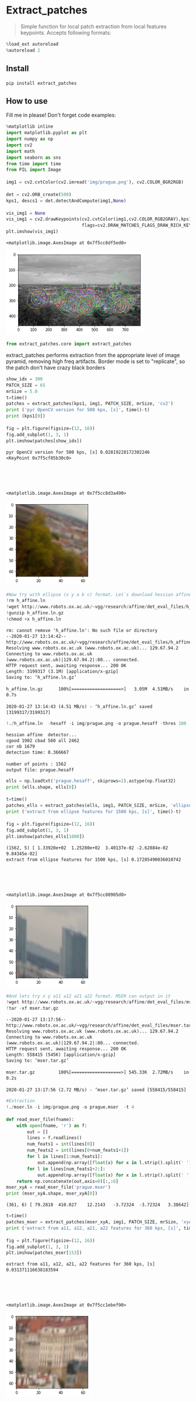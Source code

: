 # Extract_patches
> Simple function for local patch extraction from local features keypoints. Accepts following formats:


```python
%load_ext autoreload
%autoreload 2
```

## Install

`pip install extract_patches`

## How to use

Fill me in please! Don't forget code examples:

```python
%matplotlib inline
import matplotlib.pyplot as plt
import numpy as np
import cv2
import math
import seaborn as sns
from time import time
from PIL import Image

img1 = cv2.cvtColor(cv2.imread('img/prague.png'), cv2.COLOR_BGR2RGB)

det = cv2.ORB_create(500)
kps1, descs1 = det.detectAndCompute(img1,None)

vis_img1 = None
vis_img1 = cv2.drawKeypoints(cv2.cvtColor(img1,cv2.COLOR_RGB2GRAY),kps1,vis_img1, 
                             flags=cv2.DRAW_MATCHES_FLAGS_DRAW_RICH_KEYPOINTS)
plt.imshow(vis_img1)
```




    <matplotlib.image.AxesImage at 0x7f5cc8df5ed0>




![png](docs/images/output_5_1.png)


```python
from extract_patches.core import extract_patches
```

extract_patches performs extraction from the appropriate level of image pyramid, removing high freq artifacts. 
Border mode is set to "replicate", so the patch don't have crazy black borders

```python
show_idx = 300
PATCH_SIZE = 65
mrSize = 5.0
t=time()
patches = extract_patches(kps1, img1, PATCH_SIZE, mrSize, 'cv2')
print ('pyr OpenCV version for 500 kps, [s]', time()-t)
print (kps1[0])

fig = plt.figure(figsize=(12, 16))
fig.add_subplot(1, 3, 1) 
plt.imshow(patches[show_idx])
```

    pyr OpenCV version for 500 kps, [s] 0.02819228172302246
    <KeyPoint 0x7f5cf85b30c0>





    <matplotlib.image.AxesImage at 0x7f5cc8d3a490>




![png](docs/images/output_8_2.png)


```python
#Now try with ellipse (x y a b c) format. Let`s download hessian affine from VGG website
!rm h_affine.ln
!wget http://www.robots.ox.ac.uk/~vgg/research/affine/det_eval_files/h_affine.ln.gz
!gunzip h_affine.ln.gz
!chmod +x h_affine.ln
```

    rm: cannot remove 'h_affine.ln': No such file or directory
    --2020-01-27 13:14:42--  http://www.robots.ox.ac.uk/~vgg/research/affine/det_eval_files/h_affine.ln.gz
    Resolving www.robots.ox.ac.uk (www.robots.ox.ac.uk)... 129.67.94.2
    Connecting to www.robots.ox.ac.uk (www.robots.ox.ac.uk)|129.67.94.2|:80... connected.
    HTTP request sent, awaiting response... 200 OK
    Length: 3199317 (3.1M) [application/x-gzip]
    Saving to: ‘h_affine.ln.gz’
    
    h_affine.ln.gz      100%[===================>]   3.05M  4.51MB/s    in 0.7s    
    
    2020-01-27 13:14:43 (4.51 MB/s) - ‘h_affine.ln.gz’ saved [3199317/3199317]
    


```python
!./h_affine.ln  -hesaff -i img/prague.png -o prague.hesaff -thres 100
```

    hessian affine  detector...
    cgood 1902 cbad 560 all 2462
    cor nb 1679
    detection time: 0.366667
    
    number of points : 1562
    output file: prague.hesaff


```python
ells = np.loadtxt('prague.hesaff', skiprows=2).astype(np.float32)
print (ells.shape, ells[0])

t=time()
patches_ells = extract_patches(ells, img1, PATCH_SIZE, mrSize, 'ellipse')
print ('extract from ellipse features for 1500 kps, [s]', time()-t)

fig = plt.figure(figsize=(12, 16))
fig.add_subplot(1, 3, 1) 
plt.imshow(patches_ells[1000])
```

    (1562, 5) [ 1.33920e+02  1.25280e+02  3.40137e-02 -2.62884e-02  9.84345e-02]
    extract from ellipse features for 1500 kps, [s] 0.17285490036010742





    <matplotlib.image.AxesImage at 0x7f5cc80905d0>




![png](docs/images/output_11_2.png)


```python
#And lets try x y a11 a12 a21 a22 format. MSER can output in it
!wget http://www.robots.ox.ac.uk/~vgg/research/affine/det_eval_files/mser.tar.gz
!tar -xf mser.tar.gz
```

    --2020-01-27 13:17:56--  http://www.robots.ox.ac.uk/~vgg/research/affine/det_eval_files/mser.tar.gz
    Resolving www.robots.ox.ac.uk (www.robots.ox.ac.uk)... 129.67.94.2
    Connecting to www.robots.ox.ac.uk (www.robots.ox.ac.uk)|129.67.94.2|:80... connected.
    HTTP request sent, awaiting response... 200 OK
    Length: 558415 (545K) [application/x-gzip]
    Saving to: ‘mser.tar.gz’
    
    mser.tar.gz         100%[===================>] 545.33K  2.72MB/s    in 0.2s    
    
    2020-01-27 13:17:56 (2.72 MB/s) - ‘mser.tar.gz’ saved [558415/558415]
    


```python
#Extraction
!./mser.ln -i img/prague.png -o prague.mser  -t 4

def read_mser_file(fname):
    with open(fname, 'r') as f:
        out = []
        lines = f.readlines()
        num_feats1 = int(lines[0])
        num_feats2 = int(lines[0+num_feats1+1])
        for l in lines[1:num_feats1]:
            out.append(np.array([float(x) for x in l.strip().split(' ')]).reshape(1,-1))
        for l in lines[num_feats1+2:]:
            out.append(np.array([float(x) for x in l.strip().split(' ')]).reshape(1,-1))
    return np.concatenate(out,axis=0)[:,:6]
mser_xyA = read_mser_file('prague.mser')
print (mser_xyA.shape, mser_xyA[0])
```

    (361, 6) [ 79.2818  410.027    12.2143   -3.72324  -3.72324   3.38642]


```python
t=time()
patches_mser = extract_patches(mser_xyA, img1, PATCH_SIZE, mrSize, 'xyA')
print ('extract from a11, a12, a21, a22 features for 360 kps, [s]', time()-t)

fig = plt.figure(figsize=(12, 16))
fig.add_subplot(1, 3, 1) 
plt.imshow(patches_mser[153])
```

    extract from a11, a12, a21, a22 features for 360 kps, [s] 0.031371116638183594





    <matplotlib.image.AxesImage at 0x7f5cc1ebef90>




![png](docs/images/output_14_2.png)

